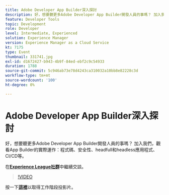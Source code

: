 ```yaml
---
title: Adobe Developer App Builder深入探討
description: 好，想要聽更多Adobe Developer App Builder開發人員的事嗎？ 加入我們，觀看Adobe Developer App Builder的實際運作 — 程式碼、安全性、headfull和headless應用程式、CI/CD等。 此工作階段屬於Adobe Developers Live內容事件的一部分。
feature: Developer Tools
topic: Development
role: Developer
level: Intermediate, Experienced
solution: Experience Manager
version: Experience Manager as a Cloud Service
kt: 7175
type: Event
thumbnail: 331741.jpg
exl-id: d1672427-b943-4b9f-84ed-ebf2c9c54933
duration: 1788
source-git-commit: 5c946ab73e78d4243ca310032a10bb8e82228c3d
workflow-type: tm+mt
source-wordcount: '100'
ht-degree: 0%

---
```


# Adobe Developer App Builder深入探討

好，想要聽更多Adobe Developer App Builder開發人員的事嗎？ 加入我們，觀看App Builder的實際運作：程式碼、安全性、headfull和headless應用程式、CI/CD等。

在&#x200B;**[Experience League社群](https://adobe.ly/36Yd3v6)**&#x200B;中繼續交談。

>[!VIDEO](https://video.tv.adobe.com/v/331741/?quality=12&learn=on&hidetitle=true)

按一下&#x200B;**[這裡](/help/adobe-developers-live/assets/app-builder.pdf)**&#x200B;以取得工作階段投影片。
